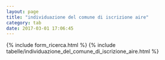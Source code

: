 ```yaml
---
layout: page
title: "individuazione del comune di iscrizione aire"
category: tab
date: 2017-03-01 17:06:45
---
```


{% include form_ricerca.html %}
{% include tabelle/individuazione_del_comune_di_iscrizione_aire.html %}

